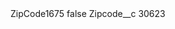 <?xml version="1.0" encoding="UTF-8"?>
<CustomMetadata xmlns="http://soap.sforce.com/2006/04/metadata" xmlns:xsi="http://www.w3.org/2001/XMLSchema-instance" xmlns:xsd="http://www.w3.org/2001/XMLSchema">
    <label>ZipCode1675</label>
    <protected>false</protected>
    <values>
        <field>Zipcode__c</field>
        <value xsi:type="xsd:string">30623</value>
    </values>
</CustomMetadata>

